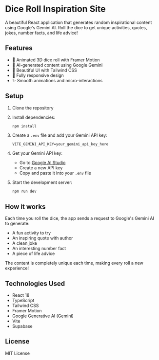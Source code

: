# Dice Roll Inspiration Site

A beautiful React application that generates random inspirational content using Google's Gemini AI. Roll the dice to get unique activities, quotes, jokes, number facts, and life advice!

## Features

- 🎲 Animated 3D dice roll with Framer Motion
- 🤖 AI-generated content using Google Gemini
- 🎨 Beautiful UI with Tailwind CSS
- 📱 Fully responsive design
- ✨ Smooth animations and micro-interactions

## Setup

1. Clone the repository
2. Install dependencies:
   ```bash
   npm install
   ```

3. Create a `.env` file and add your Gemini API key:
   ```
   VITE_GEMINI_API_KEY=your_gemini_api_key_here
   ```

4. Get your Gemini API key:
   - Go to [Google AI Studio](https://makersuite.google.com/app/apikey)
   - Create a new API key
   - Copy and paste it into your `.env` file

5. Start the development server:
   ```bash
   npm run dev
   ```

## How it works

Each time you roll the dice, the app sends a request to Google's Gemini AI to generate:
- A fun activity to try
- An inspiring quote with author
- A clean joke
- An interesting number fact
- A piece of life advice

The content is completely unique each time, making every roll a new experience!

## Technologies Used

- React 18
- TypeScript
- Tailwind CSS
- Framer Motion
- Google Generative AI (Gemini)
- Vite
- Supabase
  
## License

MIT License
